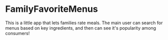 # FamilyFavoriteMenus
This is a little app that lets families rate meals.  The main user can search for menus based on key ingredients, and then can see it's popularity among consumers!
